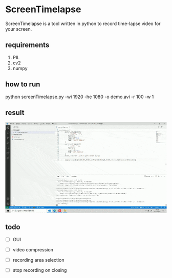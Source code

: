 # ScreenTimelapse
ScreenTimelapse is a tool  written in python to record time-lapse video for your screen.

## requirements
1. PIL
2. cv2
3. numpy

## how to run
python screenTimelapse.py -wi 1920 -he 1080 -o demo.avi -r 100 -w 1

## result

![test](.\img\test.gif)



## todo

- [ ] GUI
- [ ] video compression
- [ ] recording area selection
- [ ] stop recording on closing


